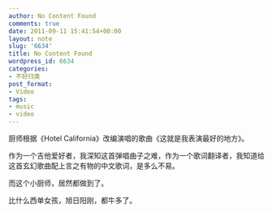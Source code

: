 ```yaml
---
author: No Content Found
comments: true
date: 2011-09-11 15:41:54+00:00
layout: note
slug: '6634'
title: No Content Found
wordpress_id: 6634
categories:
- 不好归类
post_format:
- Video
tags:
- music
- video
---
```


厨师根据《Hotel California》改编演唱的歌曲《这就是我表演最好的地方》。





作为一个吉他爱好者，我深知这首弹唱曲子之难，作为一个歌词翻译者，我知道给这首玄幻歌曲配上言之有物的中文歌词，是多么不易。





而这个小厨师，居然都做到了。





比什么西单女孩，旭日阳刚，都牛多了。
